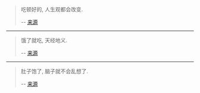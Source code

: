 > 吃顿好的, 人生观都会改变.
>
> -- [来源](http://www.douban.com/photos/photo/2156647728/#image)
>
***
> 饿了就吃, 天经地义.
>
> -- [来源](http://www.douban.com/photos/photo/2153156659/#image)
>
***
> 肚子饱了, 脑子就不会乱想了.
>
> -- [来源](http://www.douban.com/photos/photo/1988155029/#image)
>
